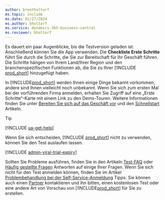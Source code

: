 ```yaml
---
author: brentholtorf
ms.topic: include
ms.date: 01/17/2024
ms.author: bholtorf
ms.service: dynamics-365-business-central
ms.reviewer: bholtorf
---
```

<!--1. Go to **[Dynamics 365 Business Central product](https://www.microsoft.com/en-us/dynamics-365/products/business-central)** page, and choose the **Try for free** button.-->  

Es dauert ein paar Augenblicke, bis die Testversion geladen ist. Anschließend können Sie die App verwenden. Die **Checkliste Erste Schritte** führt Sie durch die Schritte, die Sie zur Bereitschaft für Ihr Geschäft führen. Die Schritte hängen von Ihrem Land/Ihrer Region und den branchenspezifischen Funktionen ab, die Sie zu Ihrer [!INCLUDE [prod_short](prod_short.md)] hinzugefügt haben.  

In [!INCLUDE[prod_short](prod_short.md)] werden Ihnen einige Dinge bekannt vorkommen, andere sind Ihnen vielleicht noch unbekannt. Wenn Sie sich zum ersten Mal bei der vorführenden Firma anmelden, erhalten Sie Zugriff auf eine „Erste Schritte“-Karte mit einem Link zu den Demo-Touren. Weitere Informationen finden Sie unter [Bereiten Sie sich auf das Geschäft vor](../ui-get-ready-business.md) und den [Schnellstart](../quick-start-business-central.md) Artikeln.  

> [!TIP]
> [!INCLUDE [ua-get-help](ua-get-help.md)]

Wenn Sie sich entscheiden, [!INCLUDE [prod_short](prod_short.md)] nicht zu verwenden, können Sie den Test auslaufen lassen.  

[!INCLUDE [admin-viral-trial-expiry](admin-viral-trial-expiry.md)]

Sollten Sie Probleme ausführen, finden Sie in den Artikeln [Test-FAQ](../trial-faq.md) oder [Häufig gestellte Fragen](../across-faq.yml) Antworten auf einige Ihrer Fragen. Wenn Sie sich nicht für den Test anmelden können, finden Sie im Artikel [Problembehandlung bei der Self-Service-Anmeldung](../ui-troubleshoot-self-signup.md) Tipps. Sie können auch einen [Partner](/dynamics365/business-central/across-faq#how-do-i-find-a-reselling-partner) kontaktieren und ihn bitten, einen kostenlosen Test oder eine andere Art von Vorschau von [!INCLUDE[prod_short](prod_short.md)] für Sie zu erstellen.  
